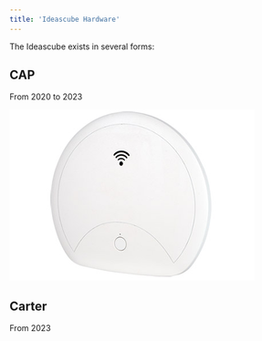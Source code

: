 ```yaml
---
title: 'Ideascube Hardware'
---
```


The Ideascube exists in several forms:

## CAP

From 2020 to 2023

![](CMAL100_430_1.jpg)

## Carter

From 2023
